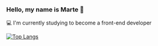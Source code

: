 ### Hello, my name is Marte 👋


:computer: I'm currently studying to become a front-end developer


[![Top Langs](https://github-readme-stats.vercel.app/api/top-langs/?username=martemoslet&layout=compact&theme=synthwave)](https://github.com/martemoslet/github-readme-stats)

